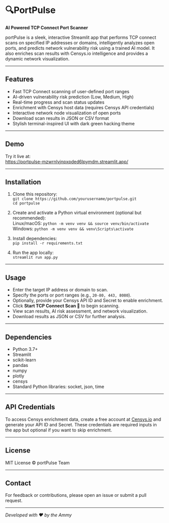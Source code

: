 # 🔍PortPulse 


**AI Powered TCP Connect Port Scanner**

portPulse is a sleek, interactive Streamlit app that performs TCP connect scans on specified IP addresses or domains, intelligently analyzes open ports, and predicts network vulnerability risk using a trained AI model. It also enriches scan results with Censys.io intelligence and provides a dynamic network visualization.

---

## Features

- Fast TCP Connect scanning of user-defined port ranges  
- AI-driven vulnerability risk prediction (Low, Medium, High)  
- Real-time progress and scan status updates  
- Enrichment with Censys host data (requires Censys API credentials)  
- Interactive network node visualization of open ports  
- Download scan results in JSON or CSV format  
- Stylish terminal-inspired UI with dark green hacking theme  

---

## Demo

Try it live at:  
https://portpulse-mzwrnlvjnpxpded6lpymdm.streamlit.app/

---

## Installation

1. Clone this repository:  
   `git clone https://github.com/yourusername/portpulse.git`  
   `cd portpulse`

2. Create and activate a Python virtual environment (optional but recommended):  
   Linux/macOS: `python -m venv venv && source venv/bin/activate`  
   Windows: `python -m venv venv && venv\Scripts\activate`

3. Install dependencies:  
   `pip install -r requirements.txt`

4. Run the app locally:  
   `streamlit run app.py`

---

## Usage

- Enter the target IP address or domain to scan.  
- Specify the ports or port ranges (e.g., `20-80, 443, 8080`).  
- Optionally, provide your Censys API ID and Secret to enable enrichment.  
- Click **Start TCP Connect Scan 🔎** to begin scanning.  
- View scan results, AI risk assessment, and network visualization.  
- Download results as JSON or CSV for further analysis.

---

## Dependencies

- Python 3.7+  
- Streamlit  
- scikit-learn  
- pandas  
- numpy  
- plotly  
- censys  
- Standard Python libraries: socket, json, time

---

## API Credentials

To access Censys enrichment data, create a free account at [Censys.io](https://censys.io/) and generate your API ID and Secret. These credentials are required inputs in the app but optional if you want to skip enrichment.

---

## License

MIT License © portPulse Team

---

## Contact

For feedback or contributions, please open an issue or submit a pull request.

---

*Developed with ❤️ by the Ammy*
